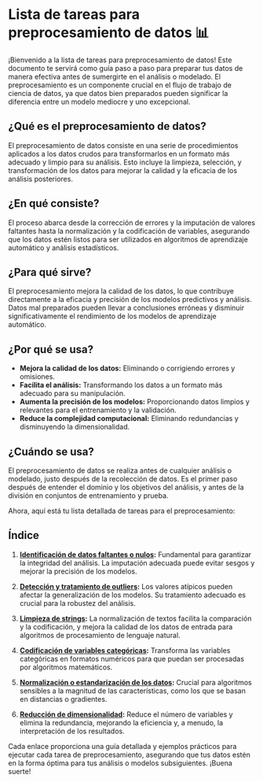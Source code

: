 # Lista de tareas para preprocesamiento de datos 📊

¡Bienvenido a la lista de tareas para preprocesamiento de datos! Este documento te servirá como guía paso a paso para preparar tus datos de manera efectiva antes de sumergirte en el análisis o modelado. El preprocesamiento es un componente crucial en el flujo de trabajo de ciencia de datos, ya que datos bien preparados pueden significar la diferencia entre un modelo mediocre y uno excepcional.

## ¿Qué es el preprocesamiento de datos?

El preprocesamiento de datos consiste en una serie de procedimientos aplicados a los datos crudos para transformarlos en un formato más adecuado y limpio para su análisis. Esto incluye la limpieza, selección, y transformación de los datos para mejorar la calidad y la eficacia de los análisis posteriores.

## ¿En qué consiste?

El proceso abarca desde la corrección de errores y la imputación de valores faltantes hasta la normalización y la codificación de variables, asegurando que los datos estén listos para ser utilizados en algoritmos de aprendizaje automático y análisis estadísticos.

## ¿Para qué sirve?

El preprocesamiento mejora la calidad de los datos, lo que contribuye directamente a la eficacia y precisión de los modelos predictivos y análisis. Datos mal preparados pueden llevar a conclusiones erróneas y disminuir significativamente el rendimiento de los modelos de aprendizaje automático.

## ¿Por qué se usa?

- **Mejora la calidad de los datos:** Eliminando o corrigiendo errores y omisiones.
- **Facilita el análisis:** Transformando los datos a un formato más adecuado para su manipulación.
- **Aumenta la precisión de los modelos:** Proporcionando datos limpios y relevantes para el entrenamiento y la validación.
- **Reduce la complejidad computacional:** Eliminando redundancias y disminuyendo la dimensionalidad.

## ¿Cuándo se usa?

El preprocesamiento de datos se realiza antes de cualquier análisis o modelado, justo después de la recolección de datos. Es el primer paso después de entender el dominio y los objetivos del análisis, y antes de la división en conjuntos de entrenamiento y prueba.

Ahora, aquí está tu lista detallada de tareas para el preprocesamiento:

## Índice

1. **[Identificación de datos faltantes o nulos](./01-Identificación%20de%20datos%20faltantes%20o%20nulos.md):** Fundamental para garantizar la integridad del análisis. La imputación adecuada puede evitar sesgos y mejorar la precisión de los modelos.

2. **[Detección y tratamiento de outliers](./02-Detección%20y%20tratamiento%20de%20outliers%20(valores%20atípicos).md):** Los valores atípicos pueden afectar la generalización de los modelos. Su tratamiento adecuado es crucial para la robustez del análisis.

3. **[Limpieza de strings](./03-Limpieza%20de%20strings.md):** La normalización de textos facilita la comparación y la codificación, y mejora la calidad de los datos de entrada para algoritmos de procesamiento de lenguaje natural.

4. **[Codificación de variables categóricas](./04-Codificación%20de%20variables%20categóricas.md):** Transforma las variables categóricas en formatos numéricos para que puedan ser procesadas por algoritmos matemáticos.

5. **[Normalización o estandarización de los datos](./05-Normalización%20o%20estandarización%20de%20los%20datos.md):** Crucial para algoritmos sensibles a la magnitud de las características, como los que se basan en distancias o gradientes.

6. **[Reducción de dimensionalidad](./06-Reducción%20de%20dimensionalidad.md):** Reduce el número de variables y elimina la redundancia, mejorando la eficiencia y, a menudo, la interpretación de los resultados.

Cada enlace proporciona una guía detallada y ejemplos prácticos para ejecutar cada tarea de preprocesamiento, asegurando que tus datos estén en la forma óptima para tus análisis o modelos subsiguientes. ¡Buena suerte!
